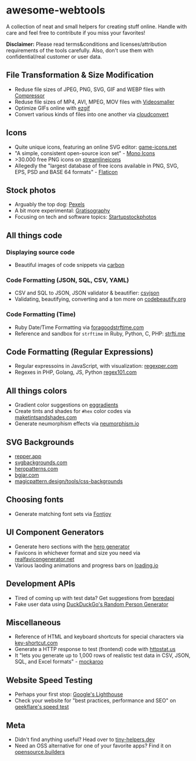 # awesome-webtools
A collection of neat and small helpers for creating stuff online. Handle with care and feel free to contribute if you miss your favorites!

**Disclaimer:** Please read terms&conditions and licenses/attribution requirements of the tools carefully. Also, don't use them with confidential/real customer or user data.

## File Transformation & Size Modification
- Reduse file sizes of JPEG, PNG, SVG, GIF and WEBP files with [Compressor](https://compressor.io/)
- Reduse file sizes of MP4, AVI, MPEG, MOV files with [Videosmaller](http://www.videosmaller.com)
- Optimize GIFs online with [ezgif](https://ezgif.com/optimize)
- Convert various kinds of files into one another via [cloudconvert](https://cloudconvert.com/)

## Icons
- Quite unique icons, featuring an online SVG editor: [game-icons.net](https://game-icons.net/)
- "A simple, consistent open-source icon set" - [Mono Icons](https://icons.mono.company/)
- \>30.000 free PNG icons on [streamlineicons](http://www.streamlineicons.com/)
- Allegedly the "largest database of free icons available in PNG, SVG, EPS, PSD and BASE 64 formats" - [Flaticon](https://www.flaticon.com/)

## Stock photos
- Arguably the top dog: [Pexels](https://www.pexels.com)
- A bit more experimental: [Gratisography](https://gratisography.com)
- Focusing on tech and software topics: [Startupstockphotos](https://startupstockphotos.com/)

## All things code

### Displaying source code
- Beautiful images of code snippets via [carbon](https://carbon.now.sh/)

### Code Formatting (JSON, SQL, CSV, YAML)
- CSV and SQL to JSON, JSON validator & beautifier: [csvjson](https://www.csvjson.com/)
- Validating, beautifying, converting and a ton more on [codebeautify.org](https://codebeautify.org/)

### Code Formatting (Time)
- Ruby Date/Time Formatting via [foragoodstrftime.com](https://www.foragoodstrftime.com/)
- Reference and sandbox for `strftime` in Ruby, Python, C, PHP: [strfti.me](http://www.strfti.me/)

## Code Formatting (Regular Expressions)
- Regular expressoins in JavaScript, with visualization: [regexper.com](https://regexper.com/#%2Fab%2Bc%2Fi)
- Regexes in PHP, Golang, JS, Python [regex101.com](https://regex101.com/)

## All things colors
- Gradient color suggestions on [eggradients](https://www.eggradients.com/)
- Create tints and shades for `#hex` color codes via  [maketintsandshades.com](https://maketintsandshades.com/)
- Generate neumorphism effects via [neumorphism.io](https://neumorphism.io/)

## SVG Backgrounds
- [repper.app](https://repper.app/design/)
- [svgbackgrounds.com](https://www.svgbackgrounds.com/)
- [heropatterns.com](http://www.heropatterns.com/)
- [bgjar.com](https://bgjar.com/)
- [magicpattern.design/tools/css-backgrounds](https://www.magicpattern.design/tools/css-backgrounds)

## Choosing fonts
- Generate matching font sets via [Fontjoy](https://fontjoy.com/)

## UI Component Generators
- Generate hero sections with the [hero generator](https://hero-generator.netlify.app/)
- Favicons in whichever format and size you need via [realfavicongenerator.net](https://realfavicongenerator.net/)
- Various laoding animations and progress bars on [loading.io](https://loading.io/)

## Development APIs
- Tired of coming up with test data? Get suggestions from [boredapi](https://www.boredapi.com/)
- Fake user data using [DuckDuckGo's Random Person Generator](https://api.duckduckgo.com/?q=random+person+name+generator&ia=answer&format=json&pretty=1)

## Miscellaneous
- Reference of HTML and keyboard shortcuts for special characters via [key-shortcut.com](https://www.key-shortcut.com/en/all-html-entities/all-entities)
- Generate a HTTP response to test (frontend) code with [httpstat.us](https://httpstat.us/)
- It "lets you generate up to 1,000 rows of realistic test data in CSV, JSON, SQL, and Excel formats" - [mockaroo](https://www.mockaroo.com/)

## Website Speed Testing
- Perhaps your first stop: [Google's Lighthouse](https://developers.google.com/web/tools/lighthouse)
- Check your website for "best practices,
performance and SEO" on [geekflare's speed test](https://tools.geekflare.com/report/speed-test/)

## Meta
- Didn't find anything useful? Head over to [tiny-helpers.dev](https://tiny-helpers.dev/)
- Need an OSS alternative for one of your favorite apps? Find it on [opensource.builders](https://opensource.builders/)
